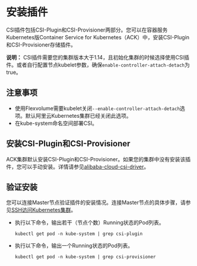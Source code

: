 # 安装插件

CSI插件包括CSI-Plugin和CSI-Provisioner两部分。您可以在容器服务Kubernetes版Container Service for Kubernetes（ACK）中，安装CSI-Plugin和CSI-Provisioner存储插件。

**说明：** CSI插件需要您的集群版本大于1.14，且初始化集群的时候选择使用CSI插件。或者自行配置节点kubelet参数，确保`enable-controller-attach-detach`为true。

## 注意事项

-   使用Flexvolume需要kubelet关闭`--enable-controller-attach-detach`选项。默认阿里云Kubernetes集群已经关闭此选项。
-   在kube-system命名空间部署CSI。

## 安装CSI-Plugin和CSI-Provisioner

ACK集群默认安装CSI-Plugin和CSI-Provisioner。如果您的集群中没有安装该插件，您可以手动安装。详情请参见[alibaba-cloud-csi-driver](https://github.com/kubernetes-sigs/alibaba-cloud-csi-driver/blob/master/README.md)。

## 验证安装

您可以连接Master节点验证插件的安装情况。连接Master节点的具体步骤，请参见[SSH访问Kubernetes集群](/cn.zh-CN/Kubernetes集群用户指南/集群管理/连接集群/通过SSH访问Kubernetes集群.md)。

-   执行以下命令，输出若干（节点个数）Running状态的Pod列表。

    ```
    kubectl get pod -n kube-system | grep csi-plugin
    ```

-   执行以下命令，输出一个Running状态的Pod列表。

    ```
    kubectl get pod -n kube-system | grep csi-provisioner
    ```


